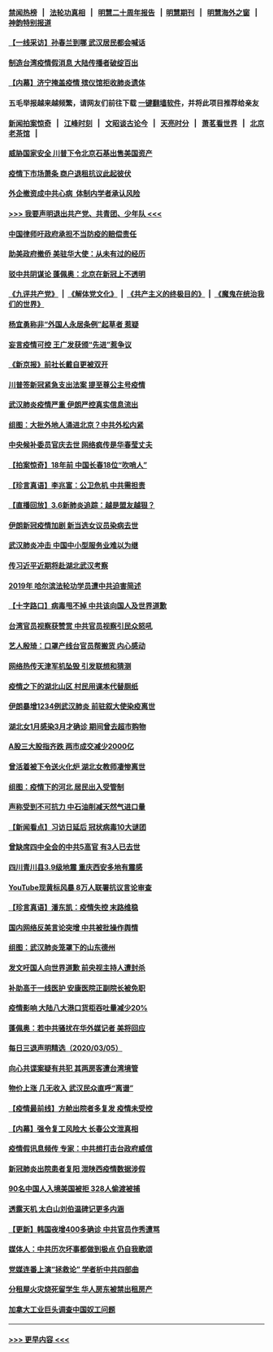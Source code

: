 #### [禁闻热榜](热点新闻.md?=0)  &nbsp;&nbsp;|&nbsp;&nbsp; [法轮功真相](https://github.com/gfw-breaker/truth/blob/master/README.md?=0) &nbsp;&nbsp;|&nbsp;&nbsp; [明慧二十周年报告](https://github.com/gfw-breaker/mh-reports/blob/master/README.md?=0) &nbsp;&nbsp;|&nbsp;&nbsp;[明慧期刊](https://github.com/gfw-breaker/mh-qikan) &nbsp;&nbsp;|&nbsp;&nbsp; [明慧海外之窗](https://github.com/gfw-breaker/mh-news/blob/master/README.md?=0) &nbsp;&nbsp;|&nbsp;&nbsp; [神韵特别报道](https://github.com/gfw-breaker/mh-news/blob/master/shenyun.md?=0)
#### [【一线采访】孙春兰到哪 武汉居民都会喊话](../pages/nsc413/n11920952.md?t=03070632) 
#### [制造台湾疫情假消息 大陆传播者破绽百出](../pages/nsc413/n11921050.md?t=03070632) 
#### [【内幕】济宁掩盖疫情 殡仪馆拒收肺炎遗体](../pages/nsc413/n11917871.md?t=03070632) 
#### 五毛举报越来越频繁，请网友们前往下载 [一键翻墙软件](https://github.com/gfw-breaker/ssr-accounts)，并将此项目推荐给亲友
#### [新闻拍案惊奇](https://github.com/gfw-breaker/banned-news/blob/master/pages/link4.md) &nbsp;&nbsp;|&nbsp;&nbsp; [江峰时刻](https://github.com/gfw-breaker/banned-news/blob/master/pages/link4.md) &nbsp;&nbsp;|&nbsp;&nbsp; [文昭谈古论今](https://github.com/gfw-breaker/banned-news/blob/master/pages/link4.md) &nbsp;&nbsp;|&nbsp;&nbsp; [天亮时分](https://github.com/gfw-breaker/banned-news/blob/master/pages/link4.md) &nbsp;&nbsp;|&nbsp;&nbsp; [萧茗看世界](https://github.com/gfw-breaker/banned-news/blob/master/pages/link4.md) &nbsp;&nbsp;|&nbsp;&nbsp; [北京老茶馆](https://github.com/gfw-breaker/banned-news/blob/master/pages/link4.md) &nbsp;&nbsp;|&nbsp;&nbsp; 
#### [威胁国家安全 川普下令北京石基出售美国资产](../pages/nsc413/n11921036.md?t=03070632) 
#### [疫情下市场萧条 商户退租抗议此起彼伏](../pages/nsc413/n11921021.md?t=03070632) 
#### [外企撤资成中共心病  体制内学者承认风险](../pages/nsc413/n11920805.md?t=03070632) 
#### [>>> 我要声明退出共产党、共青团、少年队 <<<](https://github.com/begood0513/goodnews/blob/master/quit/letter.md) 
#### [中国律师吁政府承担不当防疫的赔偿责任](../pages/nsc413/n11920309.md?t=03070632) 
#### [助美政府撤侨 美驻华大使：从未有过的经历](../pages/nsc413/n11920832.md?t=03070632) 
#### [驳中共阴谋论 蓬佩奥：北京在新冠上不透明](../pages/nsc413/n11920846.md?t=03070632) 
#### [《九评共产党》](https://github.com/begood0513/9ping.md/blob/master/README.md) &nbsp;|&nbsp; [《解体党文化》](../../../../jtdwh.md/blob/master/README.md)  &nbsp;|&nbsp; [《共产主义的终极目的》](../../../../gczydzjmd.md/blob/master/README.md) &nbsp;|&nbsp; [《魔鬼在统治我们的世界》](../../../../mgztzwmdsj.md/blob/master/README.md) 
#### [杨宜勇称非“外国人永居条例”起草者 惹疑](../pages/nsc413/n11920792.md?t=03070632) 
#### [妄言疫情可控 王广发获颁“先进”惹争议](../pages/nsc413/n11920693.md?t=03070632) 
#### [《新京报》前社长戴自更被双开](../pages/nsc413/n11920689.md?t=03070632) 
#### [川普签新冠紧急支出法案 提至尊公主号疫情](../pages/nsc413/n11920654.md?t=03070632) 
#### [武汉肺炎疫情严重 伊朗严控真实信息流出](../pages/nsc413/n11920458.md?t=03070632) 
#### [组图：大批外地人涌进北京？中共外松内紧](../pages/nsc413/n11918025.md?t=03070632) 
#### [中央候补委员官庆去世 网络疯传是华春莹丈夫](../pages/nsc413/n11920481.md?t=03070632) 
#### [【拍案惊奇】18年前 中国长春18位“吹哨人”](../pages/nsc413/n11918988.md?t=03070632) 
#### [【珍言真语】李兆富：公卫危机 中共需担责](../pages/nsc413/n11920422.md?t=03070632) 
#### [【直播回放】3.6新肺炎追踪：越是盟友越狠？](../pages/nsc413/n11920274.md?t=03070632) 
#### [伊朗新冠疫情加剧 新当选女议员染病去世](../pages/nsc413/n11920353.md?t=03070632) 
#### [武汉肺炎冲击 中国中小型服务业难以为继](../pages/nsc413/n11920169.md?t=03070632) 
#### [传习近平近期将赴湖北武汉考察](../pages/nsc413/n11918779.md?t=03070632) 
#### [2019年 哈尔滨法轮功学员遭中共迫害简述](../pages/nsc413/n11919729.md?t=03070632) 
#### [【十字路口】病毒甩不掉 中共该向国人及世界道歉](../pages/nsc413/n11918954.md?t=03070632) 
#### [台湾官员视察获赞赏 中共官员视察引民众怒吼](../pages/nsc413/n11919207.md?t=03070632) 
#### [艺人殷琦：口罩产线台官员帮搬货 内心感动](../pages/nsc413/n11919949.md?t=03070632) 
#### [网络热传天津军机坠毁 引发联想和猜测](../pages/nsc413/n11919716.md?t=03070632) 
#### [疫情之下的湖北山区 村民用课本代替厕纸](../pages/nsc413/n11919952.md?t=03070632) 
#### [伊朗暴增1234例武汉肺炎 前驻叙大使染疫离世](../pages/nsc413/n11919807.md?t=03070632) 
#### [湖北女1月感染3月才确诊 期间曾去超市购物](../pages/nsc413/n11919512.md?t=03070632) 
#### [A股三大股指齐跌 两市成交减少2000亿](../pages/nsc413/n11919639.md?t=03070632) 
#### [曾活着被下令送火化炉 湖北女教师凄惨离世](../pages/nsc413/n11917920.md?t=03070632) 
#### [组图：疫情下的河北 居民出入受管制](../pages/nsc413/n11918105.md?t=03070632) 
#### [声称受到不可抗力 中石油削减天然气进口量](../pages/nsc413/n11919016.md?t=03070632) 
#### [【新闻看点】习访日延后 冠状病毒10大谜团](../pages/nsc413/n11918067.md?t=03070632) 
#### [曾缺席四中全会的中共5高官 有3人已去世](../pages/nsc413/n11919515.md?t=03070632) 
#### [四川青川县3.9级地震 重庆西安多地有震感](../pages/nsc413/n11919145.md?t=03070632) 
#### [YouTube现黄标风暴 8万人联署抗议言论审查](../pages/nsc413/n11918880.md?t=03070632) 
#### [【珍言真语】潘东凯：疫情失控 末路维稳](../pages/nsc413/n11919158.md?t=03070632) 
#### [国内网络反美言论突增 中共被批操作舆情](../pages/nsc413/n11919024.md?t=03070632) 
#### [组图：武汉肺炎笼罩下的山东德州](../pages/nsc413/n11918589.md?t=03070632) 
#### [发文吁国人向世界道歉 前央视主持人遭封杀](../pages/nsc413/n11919104.md?t=03070632) 
#### [补助高于一线医护 安康医院正副院长被免职](../pages/nsc413/n11918867.md?t=03070632) 
#### [疫情影响 大陆八大港口货柜吞吐量减少20%](../pages/nsc413/n11918537.md?t=03070632) 
#### [蓬佩奥：若中共骚扰在华外媒记者 美将回应](../pages/nsc413/n11918836.md?t=03070632) 
#### [每日三退声明精选（2020/03/05）](../pages/nsc413/n11919060.md?t=03070632) 
#### [向心共谍案疑有共犯 其两房客遭台湾境管](../pages/nsc413/n11918696.md?t=03070632) 
#### [物价上涨 几无收入 武汉民众直呼“离谱”](../pages/nsc413/n11918444.md?t=03070632) 
#### [【疫情最前线】方舱出院者多复发 疫情未受控](../pages/nsc413/n11918637.md?t=03070632) 
#### [【内幕】强令复工风险大 长春公文泄真相](../pages/nsc413/n11915640.md?t=03070632) 
#### [疫情假讯息频传 专家：中共想打击台政府威信](../pages/nsc413/n11917670.md?t=03070632) 
#### [新冠肺炎出院患者复阳 泄陕西疫情数据涉假](../pages/nsc413/n11918259.md?t=03070632) 
#### [90名中国人入境美国被拒 328人偷渡被捕](../pages/nsc413/n11918378.md?t=03070632) 
#### [透露天机 太白山刘伯温碑记更多内涵](../pages/nsc413/n11918136.md?t=03070632) 
#### [【更新】韩国夜增400多确诊 中共官员作秀遭骂](../pages/nsc413/n11890652.md?t=03070632) 
#### [媒体人：中共历次坏事都做到极点 仍自我歌颂](../pages/nsc413/n11918066.md?t=03070632) 
#### [党媒连番上演“拯救论” 学者析中共四部曲](../pages/nsc413/n11918131.md?t=03070632) 
#### [分租屋火灾烧死留学生 华人房东被禁出租房产](../pages/nsc413/n11918099.md?t=03070632) 
#### [加拿大工业巨头调查中国奴工问题](../pages/nsc413/n11918115.md?t=03070632) 

----
#### [ >>> 更早内容 <<< ](../indexes/nsc413-earlier.md)
